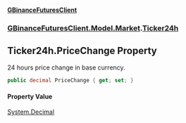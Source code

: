 #### [GBinanceFuturesClient](./index.md 'index')
### [GBinanceFuturesClient.Model.Market](./GBinanceFuturesClient-Model-Market.md 'GBinanceFuturesClient.Model.Market').[Ticker24h](./GBinanceFuturesClient-Model-Market-Ticker24h.md 'GBinanceFuturesClient.Model.Market.Ticker24h')
## Ticker24h.PriceChange Property
24 hours price change in base currency.  
```csharp
public decimal PriceChange { get; set; }
```
#### Property Value
[System.Decimal](https://docs.microsoft.com/en-us/dotnet/api/System.Decimal 'System.Decimal')  
